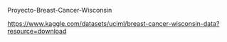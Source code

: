 Proyecto-Breast-Cancer-Wisconsin

https://www.kaggle.com/datasets/uciml/breast-cancer-wisconsin-data?resource=download
